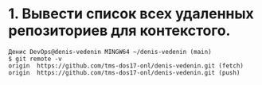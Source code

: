 # 1. Вывести список всех удаленных репозиториев для контекстого.
```
Денис DevOps@denis-vedenin MINGW64 ~/denis-vedenin (main)
$ git remote -v
origin  https://github.com/tms-dos17-onl/denis-vedenin.git (fetch)
origin  https://github.com/tms-dos17-onl/denis-vedenin.git (push) 
```